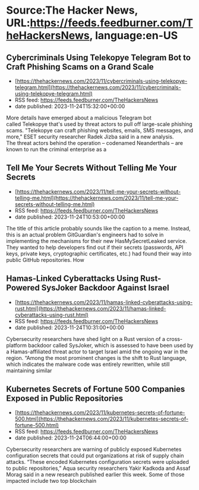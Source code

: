 # Source:The Hacker News, URL:https://feeds.feedburner.com/TheHackersNews, language:en-US

## Cybercriminals Using Telekopye Telegram Bot to Craft Phishing Scams on a Grand Scale
 - [https://thehackernews.com/2023/11/cybercriminals-using-telekopye-telegram.html](https://thehackernews.com/2023/11/cybercriminals-using-telekopye-telegram.html)
 - RSS feed: https://feeds.feedburner.com/TheHackersNews
 - date published: 2023-11-24T15:32:00+00:00

More details have emerged about a malicious Telegram bot called Telekopye that's used by threat actors to pull off large-scale phishing scams.
"Telekopye can craft phishing websites, emails, SMS messages, and more," ESET security researcher Radek Jizba said in a new analysis.
The threat actors behind the operation – codenamed Neanderthals – are known to run the criminal enterprise as a

## Tell Me Your Secrets Without Telling Me Your Secrets
 - [https://thehackernews.com/2023/11/tell-me-your-secrets-without-telling-me.html](https://thehackernews.com/2023/11/tell-me-your-secrets-without-telling-me.html)
 - RSS feed: https://feeds.feedburner.com/TheHackersNews
 - date published: 2023-11-24T10:53:00+00:00

The title of this article probably sounds like the caption to a meme. Instead, this is an actual problem GitGuardian's engineers had to solve in implementing the mechanisms for their new HasMySecretLeaked service. They wanted to help developers find out if their secrets (passwords, API keys, private keys, cryptographic certificates, etc.) had found their way into public GitHub repositories. How

## Hamas-Linked Cyberattacks Using Rust-Powered SysJoker Backdoor Against Israel
 - [https://thehackernews.com/2023/11/hamas-linked-cyberattacks-using-rust.html](https://thehackernews.com/2023/11/hamas-linked-cyberattacks-using-rust.html)
 - RSS feed: https://feeds.feedburner.com/TheHackersNews
 - date published: 2023-11-24T10:31:00+00:00

Cybersecurity researchers have shed light on a Rust version of a cross-platform backdoor called SysJoker, which is assessed to have been used by a Hamas-affiliated threat actor to target Israel amid the ongoing war in the region.
“Among the most prominent changes is the shift to Rust language, which indicates the malware code was entirely rewritten, while still maintaining similar

## Kubernetes Secrets of Fortune 500 Companies Exposed in Public Repositories
 - [https://thehackernews.com/2023/11/kubernetes-secrets-of-fortune-500.html](https://thehackernews.com/2023/11/kubernetes-secrets-of-fortune-500.html)
 - RSS feed: https://feeds.feedburner.com/TheHackersNews
 - date published: 2023-11-24T06:44:00+00:00

Cybersecurity researchers are warning of publicly exposed Kubernetes configuration secrets that could put organizations at risk of supply chain attacks.
“These encoded Kubernetes configuration secrets were uploaded to public repositories,” Aqua security researchers Yakir Kadkoda and Assaf Morag said in a new research published earlier this week.
Some of those impacted include two top blockchain

